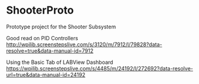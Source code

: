 # ShooterProto
Prototype project for the Shooter Subsystem

Good read on PID Controllers
http://wpilib.screenstepslive.com/s/3120/m/7912/l/79828?data-resolve=true&data-manual-id=7912

Using the Basic Tab of LABView Dashboard
https://wpilib.screenstepslive.com/s/4485/m/24192/l/272692?data-resolve-url=true&data-manual-id=24192
